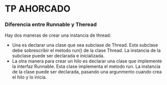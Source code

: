 # TP AHORCADO
### Diferencia entre Runnable y Theread
Hay dos maneras de crear una instancia de thread:
- Una es declarar una clase que sea subclase de Thread. Esta subclase debe sobrescribir el metodo run() de la clase Thread. La instancia de la subclase puede ser declarada e inicializada.
- 	La otra manera para crear un hilo es declarar una clase que implemente la interfaz Runnable. Esta clase implementa el metodo run. La instancia de la clase puede ser declarada, pasando una argunmento cuando crea el hilo y lo inicia.
